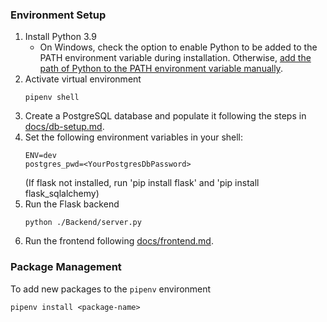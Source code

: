 ### Environment Setup
1. Install Python 3.9
    - On Windows, check the option to enable Python to be added to the PATH environment variable during installation. Otherwise, [add the path of Python to the PATH environment variable manually](https://www.architectryan.com/2018/08/31/how-to-change-environment-variables-on-windows-10/).
1. Activate virtual environment
    ```
    pipenv shell
    ```
1. Create a PostgreSQL database and populate it following the steps in [docs/db-setup.md](docs/db-setup.md).
1. Set the following environment variables in your shell:
   ```
   ENV=dev
   postgres_pwd=<YourPostgresDbPassword>
   ```
    (If flask not installed, run 'pip install flask' and 'pip install flask_sqlalchemy)
1. Run the Flask backend
    ```
    python ./Backend/server.py
    ```
1. Run the frontend following [docs/frontend.md](docs/frontend.md).

### Package Management

To add new packages to the `pipenv` environment
```
pipenv install <package-name>
```
